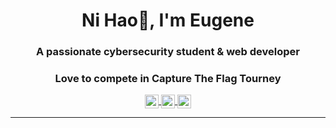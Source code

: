 <!-- Hi there 👋 -->

<!--
**EuJin03/EuJin03** is a ✨ _special_ ✨ repository because its `README.md` (this file) appears on your GitHub profile.

Here are some ideas to get you started:

- 🔭 I’m currently working on ...
- 🌱 I’m currently learning ...
- 👯 I’m looking to collaborate on ...
- 🤔 I’m looking for help with ...
- 💬 Ask me about ...
- 📫 How to reach me: ...
- 😄 Pronouns: ...
- ⚡ Fun fact: ...
-->

<h1 align="center">Ni Hao👋, I'm Eugene</h1>
<h3 align="center">A passionate cybersecurity student & web developer</h3>
<h3 align="center">Love to compete in Capture The Flag Tourney</h3>

<div align="center" >
  <a href="https://www.linkedin.com/in/eugene-tin-0603/">
  <img align="center" alt="Eugene Tin | LinkedIn" width="22px" src="https://cdn.jsdelivr.net/npm/simple-icons@v3/icons/linkedin.svg" />
  </a>
  <a href="https://www.instagram.com/eujin_0603/">
  <img align="center"  alt="Saket Prag" width="22px" src="https://cdn.jsdelivr.net/npm/simple-icons@v3/icons/instagram.svg" />
  </a>
  <a href="https://dev.to/eujin03/">
  <img align="center" alt="Eugene Tin | Dev.to" width="22px" src="https://cdn.jsdelivr.net/npm/simple-icons@3.13.0/icons/dev-dot-to.svg" />
  </a>
</div>
<hr />
